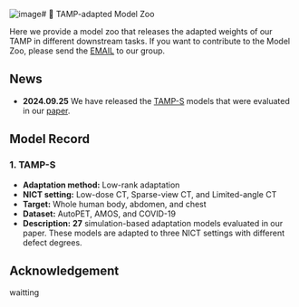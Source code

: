![image](https://github.com/user-attachments/assets/545bb2a3-bf5f-4c75-b8b1-d6a81487e35f)# :monkey: TAMP-adapted Model Zoo

Here we provide a model zoo that releases the adapted weights of our TAMP in different downstream tasks. If you want to contribute to the Model Zoo, please send the [EMAIL](mailto:ythe1995@163.com) to our group.

## News
- **2024.09.25** We have released the [TAMP-S](https://seunic-my.sharepoint.cn/:f:/g/personal/220232198_seu_edu_cn/EqZML5JjkP9FtqUbhmytor0B0d99OmORaKeoqBySK2oDaQ?e=nEfALO) models that were evaluated in our [paper](https://arxiv.org/abs/2410.01591).

## Model Record
### 1. TAMP-S
- **Adaptation method:** Low-rank adaptation
- **NICT setting:** Low-dose CT, Sparse-view CT, and Limited-angle CT
- **Target:** Whole human body, abdomen, and chest
- **Dataset:** AutoPET, AMOS, and COVID-19
- **Description:** **27** simulation-based adaptation models evaluated in our paper. These models are adapted to three NICT settings with different defect degrees.

## Acknowledgement
waitting
